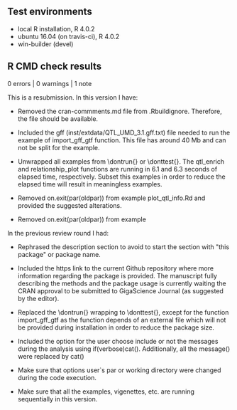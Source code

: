 ## Test environments
* local R installation, R 4.0.2
* ubuntu 16.04 (on travis-ci), R 4.0.2
* win-builder (devel)

## R CMD check results

0 errors | 0 warnings | 1 note

This is a resubmission. In this version I have:

* Removed the cran-commments.md file from .Rbuildignore. Therefore, the file should be available. 

* Included the gff (inst/extdata/QTL_UMD_3.1.gff.txt) file needed to run the example of import_gff_gtf function. This file has around 40 Mb and can not be split for the example.

* Unwrapped all examples from \dontrun{} or \donttest{}. The qtl_enrich and relationship_plot functions are running in 6.1 and 6.3 seconds of elapsed time, respectively. Subset this examples in order to reduce the elapsed time will result in meaningless examples.

* Removed on.exit(par(oldpar)) from example plot_qtl_info.Rd and provided the suggested alterations.

* Removed on.exit(par(oldpar)) from example

In the previous review round I had:

* Rephrased the description section to avoid to start the section with "this package" or package name.

* Included the https link to the current Github repository where more information regarding the package is provided. The manuscript fully describing the methods and the package usage is currently waiting the CRAN approval to be submitted to GigaScience Journal (as suggested by the editor). 

* Replaced the \dontrun{} wrapping to \donttest{}, except for the function import_gff_gtf as the function depends of an external file which will not be provided during installation in order to reduce the package size.

* Included the option for the user choose include or not the messages during the analysis using if(verbose)cat(). Additionally, all the message() were replaced by cat()

* Make sure that options user`s par or working directory were changed during the code execution. 

* Make sure that all the examples, vigenettes, etc. are running sequentially in this version.
